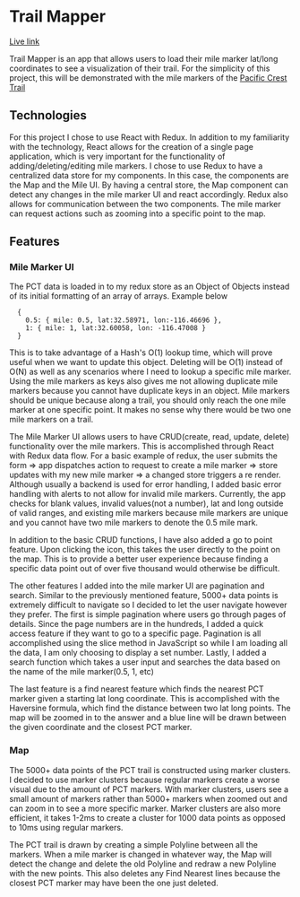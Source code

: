 # Trail Mapper
[Live link](https://ygu93.github.io/Trail-Mapper/)

Trail Mapper is an app that allows users to load their mile marker lat/long coordinates to see a visualization of their trail. For the simplicity of this project, this will be demonstrated with the mile markers of the [Pacific Crest Trail](http://en.wikipedia.org/wiki/Pacific_Crest_Trail)

## Technologies
For this project I chose to use React with Redux. In addition to my familiarity with the technology, React allows for the creation of a single page application, which is very important for the functionality of adding/deleting/editing mile markers. I chose to use Redux to have a centralized data store for my components. In this case, the components are the Map and the Mile UI. By having a central store, the Map component can detect any changes in the mile marker UI and react accordingly. Redux also allows for communication between the two components. The mile marker can request actions such as zooming into a specific point to the map.  

## Features

### Mile Marker UI

The PCT data is loaded in to my redux store as an Object of Objects instead of its initial formatting of an array of arrays.
Example below
```
  {
    0.5: { mile: 0.5, lat:32.58971, lon:-116.46696 },
    1: { mile: 1, lat:32.60058, lon: -116.47008 }
  }

```
 This is to take advantage of a Hash's O(1) lookup time, which will prove useful when we want to update this object. Deleting will be O(1) instead of O(N) as well as any scenarios where I need to lookup a specific mile marker. Using the mile markers as keys also gives me not allowing duplicate mile markers because you cannot have duplicate keys in an object. Mile markers should be unique because along a trail, you should only reach the one mile marker at one specific point. It makes no sense why there would be two one mile markers on a trail.

The Mile Marker UI allows users to have CRUD(create, read, update, delete) functionality over the mile markers. This is accomplished through React with Redux data flow. For a basic example of redux, the user submits the form => app dispatches action to request to create a mile marker => store updates with my new mile marker => a changed store triggers a re render. Although usually a backend is used for error handling, I added basic error handling with alerts to not allow for invalid mile markers. Currently, the app checks for blank values, invalid values(not a number), lat and long outside of valid ranges, and existing mile markers because mile markers are unique and you cannot have two mile markers to denote the 0.5 mile mark.

In addition to the basic CRUD functions, I have also added a go to point feature. Upon clicking the icon, this takes the user directly to the point on the map. This is to provide a better user experience because finding a specific data point out of over five thousand would otherwise be difficult.

The other features I added into the mile marker UI are pagination and search. Similar to the previously mentioned feature, 5000+ data points is extremely difficult to navigate so I decided to let the user navigate however they prefer. The first is simple pagination where users go through pages of details. Since the page numbers are in the hundreds, I added a quick access feature if they want to go to a specific page. Pagination is all accomplished using the slice method in JavaScript so while I am loading all the data, I am only choosing to display a set number. Lastly, I added a search function which takes a user input and searches the data based on the name of the mile marker(0.5, 1, etc)

The last feature is a find nearest feature which finds the nearest PCT marker given a starting lat long coordinate. This is accomplished with the Haversine formula, which find the distance between two lat long points. The map will be zoomed in to the answer and a blue line will be drawn between the given coordinate and the closest PCT marker.


### Map
The 5000+ data points of the PCT trail is constructed using marker clusters. I decided to use marker clusters because regular markers create a worse visual due to the amount of PCT markers. With marker clusters, users see a small amount of markers rather than 5000+ markers when zoomed out and can zoom in to see a more specific marker.  Marker clusters are also more efficient, it takes 1-2ms to create a cluster for 1000 data points as opposed to 10ms using regular markers.

The PCT trail is drawn by creating a simple Polyline between all the markers. When a mile marker is changed in whatever way, the Map will detect the change and delete the old Polyline and redraw a new Polyline with the new points. This also deletes any Find Nearest lines because the closest PCT marker may have been the one just deleted.
